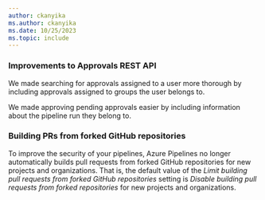 ```yaml
---
author: ckanyika
ms.author: ckanyika
ms.date: 10/25/2023
ms.topic: include
---
```

### Improvements to Approvals REST API

We made searching for approvals assigned to a user more thorough by including approvals assigned to groups the user belongs to.

We made approving pending approvals easier by including information about the pipeline run they belong to.


### Building PRs from forked GitHub repositories

To improve the security of your pipelines, Azure Pipelines no longer automatically builds pull requests from forked GitHub repositories for new projects and organizations. That is, the default value of the _Limit building pull requests from forked GitHub repositories_ setting is _Disable building pull requests from forked repositories_ for new projects and organizations.